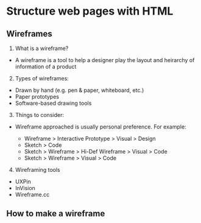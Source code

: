 # Structure web pages with HTML

## Wireframes

1. What is a wireframe?

- A wireframe is a tool to help a designer play the layout and heirarchy of information of a product

2. Types of wireframes:

- Drawn by hand (e.g. pen & paper, whiteboard, etc.)
- Paper prototypes
- Software-based drawing tools

3. Things to consider:

- Wireframe approached is usually personal preference. For example:

    - Wireframe > Interactive Prototype > Visual > Design
    - Sketch > Code
    - Sketch > Wireframe > Hi-Def Wireframe > Visual > Code
    - Sketch > Wireframe > Visual > Code

4. Wireframing tools

  - UXPin
  - InVision
  - Wireframe.cc

## How to make a wireframe